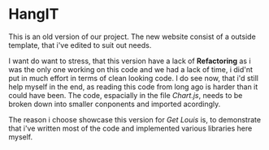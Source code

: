 # HangIT

This is an old version of our project. The new website consist of a outside template, that i've edited to suit out needs.

I want do want to stress, that this version have a lack of **Refactoring** as i was the only one working on this code and
we had a lack of time, i did'nt put in much effort in terms of clean looking code. I do see now, that i'd still help myself in the end, as reading this code from long ago is harder
than it could have been. 
The code, espacially in the file *Chart.js*, needs to be broken down into smaller conponents and imported acordingly.

The reason i choose showcase this version for *Get Louis* is, to demonstrate that i've written most of the code and implemented various libraries here myself. 


